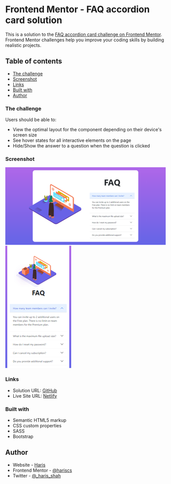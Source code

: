 # Frontend Mentor - FAQ accordion card solution

This is a solution to the [FAQ accordion card challenge on Frontend Mentor](https://www.frontendmentor.io/challenges/faq-accordion-card-XlyjD0Oam). Frontend Mentor challenges help you improve your coding skills by building realistic projects.

## Table of contents

- [The challenge](#the-challenge)
- [Screenshot](#screenshot)
- [Links](#links)
- [Built with](#built-with)
- [Author](#author)

### The challenge

Users should be able to:

- View the optimal layout for the component depending on their device's screen size
- See hover states for all interactive elements on the page
- Hide/Show the answer to a question when the question is clicked

### Screenshot

![](./faq-desktop.png)
![](./faq-mobile.png)

### Links

- Solution URL: [GitHub](https://github.com/hariscs/accordion)
- Live Site URL: [Netlify](https://fem-accordion.netlify.app/)

### Built with

- Semantic HTML5 markup
- CSS custom properties
- SASS
- Bootstrap

## Author

- Website - [Haris](https://harisshah.codes)
- Frontend Mentor - [@hariscs](https://www.frontendmentor.io/profile/hariscs)
- Twitter - [@\_haris_shah](https://www.twitter.com/_haris_shah)
